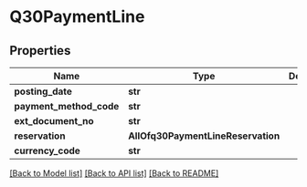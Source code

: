 # Q30PaymentLine

## Properties
Name | Type | Description | Notes
------------ | ------------- | ------------- | -------------
**posting_date** | **str** |  | 
**payment_method_code** | **str** |  | 
**ext_document_no** | **str** |  | 
**reservation** | **AllOfq30PaymentLineReservation** |  | 
**currency_code** | **str** |  | 

[[Back to Model list]](../README.md#documentation-for-models) [[Back to API list]](../README.md#documentation-for-api-endpoints) [[Back to README]](../README.md)


